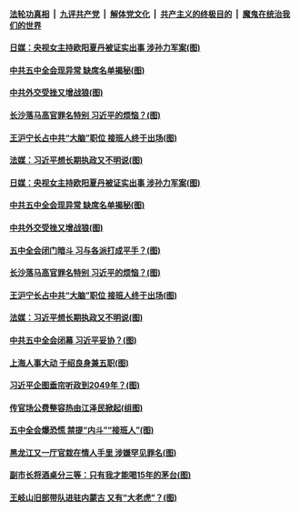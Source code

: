 

####  [法轮功真相](../../../../basic/blob/master/README.md?t=10312003) &nbsp;|&nbsp; [九评共产党](../../../../9ping.md/blob/master/README.md?t=10312003) &nbsp;|&nbsp; [解体党文化](../../../../jtdwh.md/blob/master/README.md?t=10312003)  &nbsp;|&nbsp; [共产主义的终极目的](../../../../gczydzjmd.md/blob/master/README.md?t=10312003) &nbsp;|&nbsp; [魔鬼在统治我们的世界](../../../../mgztzwmdsj.md/blob/master/README.md?t=10312003) 

#### [日媒：央视女主持欧阳夏丹被证实出事 涉孙力军案(图)](../pages/p2/951004.md?t=10312003) 

#### [中共五中全会现异常 缺席名单揭秘(图)](../pages/p2/950999.md?t=10312003) 

#### [中共外交受挫又增战狼(图)](../pages/p2/950960.md?t=10312003) 

#### [长沙落马高官罪名特别 习近平的烦恼？(图)](../pages/p2/950825.md?t=10312003) 

#### [王沪宁长占中共“大脑”职位 接班人终于出场(图)](../pages/p2/950923.md?t=10312003) 

#### [法媒：习近平想长期执政又不明说(图)](../pages/p2/950910.md?t=10312003) 

#### [日媒：央视女主持欧阳夏丹被证实出事 涉孙力军案(图)](../pages/p2/951004.md?t=10312003) 

#### [中共五中全会现异常 缺席名单揭秘(图)](../pages/p2/950999.md?t=10312003) 

#### [中共外交受挫又增战狼(图)](../pages/p2/950960.md?t=10312003) 

#### [五中全会闭门暗斗 习与各派打成平手？(图)](../pages/p2/950949.md?t=10312003) 

#### [长沙落马高官罪名特别 习近平的烦恼？(图)](../pages/p2/950825.md?t=10312003) 



#### [王沪宁长占中共“大脑”职位 接班人终于出场(图)](../pages/p2/950923.md?t=10312003) 

#### [法媒：习近平想长期执政又不明说(图)](../pages/p2/950910.md?t=10312003) 

#### [中共五中全会闭幕 习近平妥协？(图)](../pages/p2/950829.md?t=10312003) 



#### [上海人事大动 于绍良身兼五职(图)](../pages/p2/950769.md?t=10312003) 

#### [习近平企图垂帘听政到2049年？(图)](../pages/p2/950762.md?t=10312003) 

#### [传官场公费整容热由江泽民掀起(组图)](../pages/p2/950716.md?t=10312003) 

#### [五中全会爆恐慌 禁提“内斗”“接班人”(图)](../pages/p2/950682.md?t=10312003) 

#### [黑龙江又一厅官栽在情人手里 涉嫌罕见罪名(图)](../pages/p2/950700.md?t=10312003) 

#### [副市长将酒桌分三等：只有我才能喝15年的茅台(图)](../pages/p2/950693.md?t=10312003) 


#### [王岐山旧部带队进驻内蒙古 又有“大老虎”？(图)](../pages/p2/950654.md?t=10312003) 

